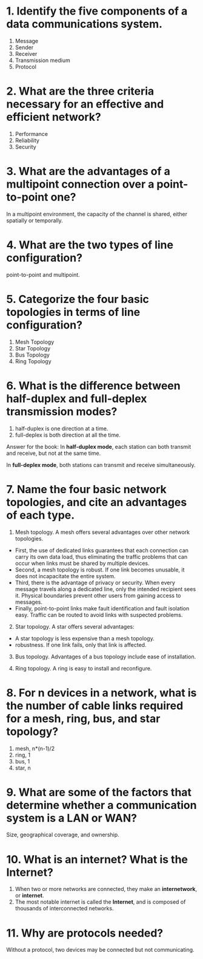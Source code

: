 # 1. Identify the five components of a data communications system.
1. Message
2. Sender
3. Receiver
4. Transmission medium
5. Protocol

# 2. What are the three criteria necessary for an effective and efficient network?
1. Performance
2. Reliability
3. Security

# 3. What are the advantages of a multipoint connection over a point-to-point one?
In a multipoint environment, the capacity of the channel is shared, either spatially or temporally.

# 4. What are the two types of line configuration?
point-to-point and multipoint.

# 5. Categorize the four basic topologies in terms of line configuration?
1. Mesh Topology 
2. Star Topology
3. Bus Topology
4. Ring Topology

# 6. What is the difference between half-duplex and full-deplex transmission modes?
1. half-duplex is one direction at a time.
2. full-deplex is both direction at all the time.

Answer for the book:
In **half-duplex mode**, each station can both transmit and receive, but not at the same time.

In **full-deplex mode**, both stations can transmit and receive simultaneously.

# 7. Name the four basic network topologies, and cite an advantages of each type.
1. Mesh topology. A mesh offers several advantages over other network topologies. 
* First, the use of dedicated links guarantees that each connection can carry its own data load, thus eliminating the traffic problems that can occur when links must be shared by multiple devices.
* Second, a mesh topology is robust. If one link becomes unusable, it does not incapacitate the entire system.
* Third, there is the advantage of privacy or security. When every message travels along a dedicated line, only the intended recipient sees it. Physical boundaries prevent other users from gaining access to messages.
* Finally, point-to-point links make fault identification and fault isolation easy. Traffic can be routed to avoid links with suspected problems.

2. Star topology. A star offers several advantages:
* A star topology is less expensive than a mesh topology.
* robustness. If one link fails, only that link is affected.

3. Bus topology. Advantages of a bus topology include ease of installation.

4. Ring topology. A ring is easy to install and reconfigure.

# 8. For n devices in a network, what is the number of cable links required for a mesh, ring, bus, and star topology?
1. mesh, n*(n-1)/2
2. ring, 1
3. bus, 1
4. star, n

# 9. What are some of the factors that determine whether a communication system is a LAN or WAN?
Size, geographical coverage, and ownership.

# 10. What is an internet? What is the Internet?
1. When two or more networks are connected, they make an **internetwork**, or **internet**.
2. The most notable internet is called the **Internet**, and is composed of thousands of interconnected networks.

# 11. Why are protocols needed?
Without a protocol, two devices may be connected but not communicating.
